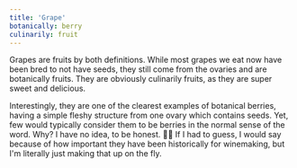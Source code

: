 ```yaml
---
title: 'Grape'
botanically: berry
culinarily: fruit
---
```

Grapes are fruits by both definitions. While most grapes we eat now have been bred to not have seeds, they still come from the ovaries and are botanically fruits. They are obviously culinarily fruits, as they are super sweet and delicious.

Interestingly, they are one of the clearest examples of botanical berries, having a simple fleshy structure from one ovary which contains seeds. Yet, few would typically consider them to be berries in the normal sense of the word. Why? I have no idea, to be honest. 🤷‍♂️ If I had to guess, I would say because of how important they have been historically for winemaking, but I'm literally just making that up on the fly.